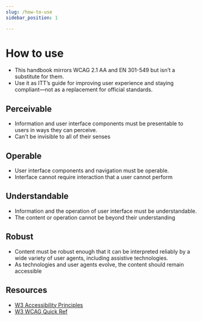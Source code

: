 ```yaml
---
slug: /how-to-use
sidebar_position: 1

---
```


# How to use
- This handbook mirrors WCAG 2.1 AA and EN 301-549 but isn’t a substitute for them. 
- Use it as ITT’s guide for improving user experience and staying compliant—not as a replacement for official standards.

## Perceivable  
- Information and user interface components must be presentable to users in ways they can perceive.
- Can't be invisible to all of their senses


## Operable

- User interface components and navigation must be operable.
- Interface cannot require interaction that a user cannot perform


## Understandable
- Information and the operation of user interface must be understandable.
- The content or operation cannot be beyond their understanding


## Robust

- Content must be robust enough that it can be interpreted reliably by a wide variety of user agents, including assistive technologies.
- As technologies and user agents evolve, the content should remain accessible

## Resources
- [W3 Accessibility Principles](https://www.w3.org/WAI/fundamentals/accessibility-principles/)
- [W3 WCAG Quick Ref](https://www.w3.org/WAI/WCAG22/quickref/)
